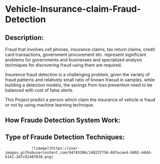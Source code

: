 # Vehicle-Insurance-claim-Fraud-Detection
## Description:
Fraud that involves cell phones, insurance claims, tax return claims, credit card transactions, government procurement etc. represent significant problems for governments and businesses and specialized analysis techniques for discovering fraud using them are required.

Insurence fraud detection is a challenging problem, given the variety of fraud patterns and relatively small ratio of known fraoud in samples. while building a detection models, the savings from loss prevention need to be balanced with cost of false alerts.

This Project predict a person which claim the insurance of vehicle is fraud or not by using machine learning technique. 

## How Fraude Detection System Work:
                           
## Type of Fraude Detection Techniques:

                ![image](https://user-images.githubusercontent.com/94745306/148237756-68facee4-b892-4ddd-b141-26fc81407038.png)


